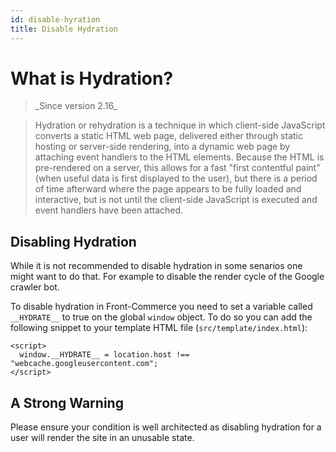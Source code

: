 ```yaml
---
id: disable-hyration
title: Disable Hydration
---
```


# What is Hydration?

<blockquote class="feature--new">
_Since version 2.16_
</blockquote>

> Hydration or rehydration is a technique in which client-side JavaScript converts a static HTML web page, delivered either through static hosting or server-side rendering, into a dynamic web page by attaching event handlers to the HTML elements. Because the HTML is pre-rendered on a server, this allows for a fast "first contentful paint" (when useful data is first displayed to the user), but there is a period of time afterward where the page appears to be fully loaded and interactive, but is not until the client-side JavaScript is executed and event handlers have been attached.

## Disabling Hydration

While it is not recommended to disable hydration in some senarios one might want to do that. For example to disable the render cycle of the Google crawler bot.

To disable hydration in Front-Commerce you need to set a variable called `__HYDRATE__` to true on the global `window` object. To do so you can add the following snippet to your template HTML file (`src/template/index.html`):

```
<script>
  window.__HYDRATE__ = location.host !== "webcache.googleusercontent.com";
</script>
```

## A Strong Warning

Please ensure your condition is well architected as disabling hydration for a user will render the site in an unusable state.
